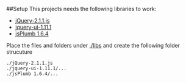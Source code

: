 ##Setup
This projects needs the following libraries to work:
* [jQuery-2.1.1.js](http://code.jquery.com/jquery-2.1.1.js)
* [jquery-ui-1.11.1](http://jqueryui.com/download/all/#1-11-1)
* [jsPlumb 1.6.4](https://github.com/sporritt/jsPlumb/tree/c998527d89b4b893f9662e859748382a7155819b)

Place the files and folders under [./libs](./libs) and create the following folder strucuture
```
./jQuery-2.1.1.js
./jquery-ui-1.11.1/...
./jsPlumb 1.6.4/...
```